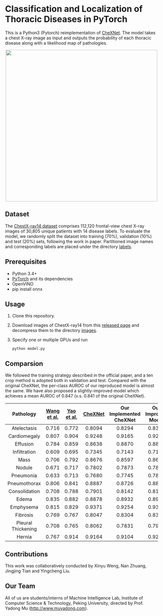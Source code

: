 # Classification and Localization of Thoracic Diseases in PyTorch

This is a Python3 (Pytorch) reimplementation of [CheXNet](https://stanfordmlgroup.github.io/projects/chexnet/). The model takes a chest X-ray image as input and outputs the probability of each thoracic disease along with a likelihood map of pathologies.

<div align=center><img width="500" height="500" src="./localization/00008473_011-3.png"/></div>

## Dataset

The [ChestX-ray14 dataset](http://openaccess.thecvf.com/content_cvpr_2017/papers/Wang_ChestX-ray8_Hospital-Scale_Chest_CVPR_2017_paper.pdf) comprises 112,120 frontal-view chest X-ray images of 30,805 unique patients with 14 disease labels. To evaluate the model, we randomly split the dataset into training (70%), validation (10%) and test (20%) sets, following the work in paper. Partitioned image names and corresponding labels are placed under the directory [labels](./ChestX-ray14/labels).

## Prerequisites

- Python 3.4+
- [PyTorch](http://pytorch.org/) and its dependencies
- OpenVINO
- pip install onnx

## Usage

1. Clone this repository.

2. Download images of ChestX-ray14 from this [released page](https://nihcc.app.box.com/v/ChestXray-NIHCC) and decompress them to the directory [images](./ChestX-ray14/images).

3. Specify one or multiple GPUs and run

   `python model.py`

## Comparsion

We followed the training strategy described in the official paper, and a ten crop method is adopted both in validation and test. Compared with the original CheXNet, the per-class AUROC of our reproduced model is almost the same. We have also proposed a slightly-improved model which achieves a mean AUROC of 0.847 (v.s. 0.841 of the original CheXNet).

|     Pathology      | [Wang et al.](https://arxiv.org/abs/1705.02315) | [Yao et al.](https://arxiv.org/abs/1710.10501) | [CheXNet](https://arxiv.org/abs/1711.05225) | Our Implemented CheXNet | Our Improved Model |
| :----------------: | :--------------------------------------: | :--------------------------------------: | :--------------------------------------: | :---------------------: | :----------------: |
|    Atelectasis     |                  0.716                   |                  0.772                   |                  0.8094                  |         0.8294          |       0.8311       |
|    Cardiomegaly    |                  0.807                   |                  0.904                   |                  0.9248                  |         0.9165          |       0.9220       |
|      Effusion      |                  0.784                   |                  0.859                   |                  0.8638                  |         0.8870          |       0.8891       |
|    Infiltration    |                  0.609                   |                  0.695                   |                  0.7345                  |         0.7143          |       0.7146       |
|        Mass        |                  0.706                   |                  0.792                   |                  0.8676                  |         0.8597          |       0.8627       |
|       Nodule       |                  0.671                   |                  0.717                   |                  0.7802                  |         0.7873          |       0.7883       |
|     Pneumonia      |                  0.633                   |                  0.713                   |                  0.7680                  |         0.7745          |       0.7820       |
|    Pneumothorax    |                  0.806                   |                  0.841                   |                  0.8887                  |         0.8726          |       0.8844       |
|   Consolidation    |                  0.708                   |                  0.788                   |                  0.7901                  |         0.8142          |       0.8148       |
|       Edema        |                  0.835                   |                  0.882                   |                  0.8878                  |         0.8932          |       0.8992       |
|     Emphysema      |                  0.815                   |                  0.829                   |                  0.9371                  |         0.9254          |       0.9343       |
|      Fibrosis      |                  0.769                   |                  0.767                   |                  0.8047                  |         0.8304          |       0.8385       |
| Pleural Thickening |                  0.708                   |                  0.765                   |                  0.8062                  |         0.7831          |       0.7914       |
|       Hernia       |                  0.767                   |                  0.914                   |                  0.9164                  |         0.9104          |       0.9206       |

## Contributions

This work was collaboratively conducted by Xinyu Weng, Nan Zhuang, Jingjing Tian and Yingcheng Liu.

## Our Team

All of us are students/interns of Machine Intelligence Lab, Institute of Computer Science & Technology, Peking University, directed by Prof. Yadong Mu (http://www.muyadong.com).
